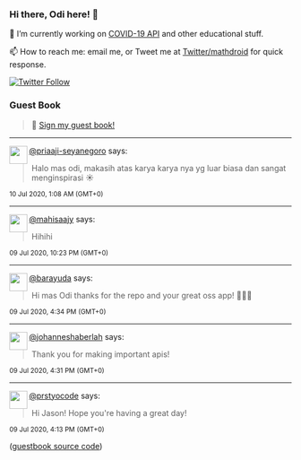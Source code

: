 ### Hi there, Odi here! 👋

🔭 I’m currently working on [COVID-19 API](https://github.com/covid-19-api) and other educational stuff.

📫 How to reach me: email me, or Tweet me at [Twitter/mathdroid](https://twitter.com/mathdroid) for quick response.

[![Twitter Follow](https://img.shields.io/twitter/follow/mathdroid?label=Follow&style=social)](https://twitter.com/mathdroid)  


### Guest Book

> 💬 [Sign my guest book!](https://mathdroid.now.sh)

---

<!--START_SECTION:guestbook-->
<a href="https://github.com/priaaji-seyanegoro"><img align="left" width="32" height="32" src="https://www.github.com/priaaji-seyanegoro.png"></a> [@priaaji-seyanegoro](https://github.com/priaaji-seyanegoro) says:

> Halo mas odi, makasih atas karya karya nya yg luar biasa dan sangat menginspirasi ☀️

<sup>10 Jul 2020, 1:08 AM (GMT+0)</sup>


---

<a href="https://github.com/mahisaajy"><img align="left" width="32" height="32" src="https://www.github.com/mahisaajy.png"></a> [@mahisaajy](https://github.com/mahisaajy) says:

> Hihihi

<sup>09 Jul 2020, 10:23 PM (GMT+0)</sup>


---

<a href="https://github.com/barayuda"><img align="left" width="32" height="32" src="https://www.github.com/barayuda.png"></a> [@barayuda](https://github.com/barayuda) says:

> Hi mas Odi thanks for the repo and your great oss app! 🎉👍🏻

<sup>09 Jul 2020, 4:34 PM (GMT+0)</sup>


---

<a href="https://github.com/johanneshaberlah"><img align="left" width="32" height="32" src="https://www.github.com/johanneshaberlah.png"></a> [@johanneshaberlah](https://github.com/johanneshaberlah) says:

> Thank you for making important apis!

<sup>09 Jul 2020, 4:31 PM (GMT+0)</sup>


---

<a href="https://github.com/prstyocode"><img align="left" width="32" height="32" src="https://www.github.com/prstyocode.png"></a> [@prstyocode](https://github.com/prstyocode) says:

> Hi Jason! Hope you're having a great day!

<sup>09 Jul 2020, 4:13 PM (GMT+0)</sup>

<!--END_SECTION:guestbook-->
<!--GUESTBOOK_LIST [{"name":"priaaji-seyanegoro","message":"Halo mas odi, makasih atas karya karya nya yg luar biasa dan sangat menginspirasi ☀️","date":"10 Jul 2020, 1:08 AM (GMT+0)"},{"name":"mahisaajy","message":"Hihihi","date":"09 Jul 2020, 10:23 PM (GMT+0)"},{"name":"barayuda","message":"Hi mas Odi thanks for the repo and your great oss app! 🎉👍🏻","date":"09 Jul 2020, 4:34 PM (GMT+0)"},{"name":"johanneshaberlah","message":"Thank you for making important apis!","date":"09 Jul 2020, 4:31 PM (GMT+0)"},{"name":"prstyocode","message":"Hi Jason! Hope you're having a great day!","date":"09 Jul 2020, 4:13 PM (GMT+0)"}]-->

([guestbook source code](https://github.com/mathdroid/guestbook))
